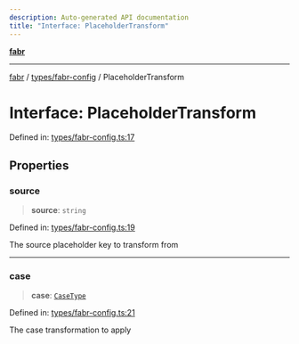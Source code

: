 ```yaml
---
description: Auto-generated API documentation
title: "Interface: PlaceholderTransform"
---
```


[**fabr**](../../../README.md)

***

[fabr](../../../README.md) / [types/fabr-config](../README.md) / PlaceholderTransform

# Interface: PlaceholderTransform

Defined in: [types/fabr-config.ts:17](https://github.com/yashjawale/fabr/blob/main/src/types/fabr-config.ts#L17)

## Properties

### source

> **source**: `string`

Defined in: [types/fabr-config.ts:19](https://github.com/yashjawale/fabr/blob/main/src/types/fabr-config.ts#L19)

The source placeholder key to transform from

***

### case

> **case**: [`CaseType`](../type-aliases/CaseType.md)

Defined in: [types/fabr-config.ts:21](https://github.com/yashjawale/fabr/blob/main/src/types/fabr-config.ts#L21)

The case transformation to apply
